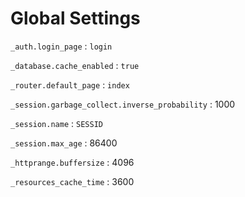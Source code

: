 Global Settings
===============

`_auth.login_page` : `login`

`_database.cache_enabled` : `true`

`_router.default_page` : `index`

`_session.garbage_collect.inverse_probability` : 1000

`_session.name` : `SESSID`

`_session.max_age` : 86400

`_httprange.buffersize` : 4096

`_resources_cache_time` : 3600
